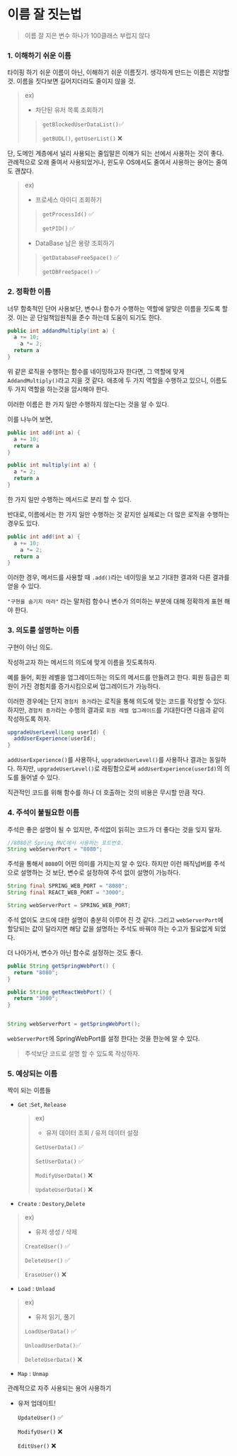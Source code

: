 # 이름 잘 짓는법

> 이름 잘 지은 변수 하나가 100클래스 부럽지 않다

### 1. 이해하기 쉬운 이름

타이핑 하기 쉬운 이름이 아닌, 이해하기 쉬운 이름짓기. 생각하게 만드는 이름은 지양할 것. 이름을 짓다보면 길어지더라도 줄이지 않을 것.

>ex)
>
>- 차단된 유저 목록 조회하기
>
>  > `getBlockedUserDataList()`✅
>  >
>  > `getBUDL()`, `getUserList()` ❌

단, 도메인 계층에서 널리 사용되는 줄임말은 이해가 되는 선에서 사용하는 것이 좋다. 관례적으로 오래 줄여서 사용되었거나, 윈도우 OS에서도 줄여서 사용하는 용어는 줄여도 괜찮다.

>ex)
>
>- 프로세스 아이디 조회하기 
>
>  >`getProcessId()` ✅
>  >
>  >`getPID()` ✅
>
>- DataBase 남은 용량 조회하기 
>
>  >`getDatabaseFreeSpace()` ✅
>  >
>  >`getDBFreeSpace()` ✅



### 2. 정확한 이름

너무 함축적인 단어 사용보단, 변수나 함수가 수행하는 역할에 알맞은 이름을 짓도록 할 것. 이는 곧 단일책임원칙을 준수 하는데 도움이 되기도 한다.

```java
public int addandMultiply(int a) {
  a += 10;
	a *= 2;
  return a
}
```

위 같은 로직을 수행하는 함수를 네이밍하고자 한다면, 그 역할에 맞게 `AddandMultiply()`라고 지을 것 같다. 애초에 두 가지 역할을 수행하고 있으니,  이름도 두 가지 역할을 하는것을 암시해야 한다.

이러한 이름은 한 가지 일만 수행하지 않는다는 것을 알 수 있다.

이를 나누어 보면,

```java
public int add(int a) {
  a += 10;
  return a
}

public int multiply(int a) {
  a *= 2;
  return a
}
```

한 가지 일만 수행하는 메서드로 분리 할 수 있다.

반대로, 이름에서는 한 가지 일만 수행하는 것 같지만 실제로는 더 많은 로직을 수행하는 경우도 있다.

```java
public int add(int a) {
  a += 10;
	a *= 2;
  return a
}
```

이러한 경우, 메서드를 사용할 때 `.add()`라는 네이밍을 보고 기대한 결과와 다른 결과를 얻을 수 있다.

 `"구현을 숨기지 마라"` 라는 말처럼 함수나 변수가 의미하는 부분에 대해 정확하게 표현 해야 한다.



### 3. 의도를 설명하는 이름

구현이 아닌 의도.

작성하고자 하는 메서드의 의도에 맞게 이름을 짓도록하자.

예를 들어, 회원 레벨을 업그레이드하는 의도의 메서드를 만들려고 한다. 회원 등급은 회원이 가진 경험치를 증가시킴으로써 업그레이드가 가능하다.

이러한 경우에는 단지 `경험치 증가`라는 로직을 통해 의도에 맞는 코드를 작성할 수 있다. 하지만, `경험치 증가`라는 수행의 결과로 `회원 레벨 업그레이드`를 기대한다면 다음과 같이 작성하도록 하자.

```java
upgradeUserLevel(Long userId) {
  addUserExperience(userId);
}
```

`addUserExperience()`를 사용하나, `upgradeUserLevel()`를 사용하나 결과는 동일하다. 하지만, `upgradeUserLevel()`로 래핑함으로써 `addUserExperience(userId)`의 의도를 들어낼 수 있다.

직관적인 코드를 위해 함수를 하나 더 호출하는 것의 비용은 무시할 만큼 작다.



### 4. 주석이 불필요한 이름

주석은 좋은 설명이 될 수 있지만, 주석없이 읽히는 코드가 더 좋다는 것을 잊지 말자.

```java
//8080은 Spring MVC에서 사용하는 포트번호.
String webServerPort = "8080";
```

주석을 통해서 `8080`이 어떤 의미를 가지는지 알 수 있다. 하지만 이런 매직넘버를 주석으로 설명하는 것 보단, 변수로 설정하여 주석 없이 설명이 가능하다.

```java
String final SPRING_WEB_PORT = "8080";
String final REACT_WEB_PORT = "3000";

String webServerPort = SPRING_WEB_PORT;
```

주석 없이도 코드에 대한 설명이 충분히 이루어 진 것 같다. 그리고 `webServerPort`에 할당되는 값이 달라지면 해당 값을 설명하는 주석도 바꿔야 하는 수고가 필요없게 되었다.

더 나아가서, 변수가 아닌 함수로 설정하는 것도 좋다.

```java
public String getSpringWebPort() {
  return "8080";
}

public String getReactWebPort() {
  return "3000";
}


String webServerPort = getSpringWebPort();
```

`webServerPort`에 SpringWebPort를 설정 한다는 것을 한눈에 알 수 있다.

> 주석보단 코드로 설명 할 수 있도록 작성하자.



### 5. 예상되는 이름

짝이 되는 이름들

- `Get` :`Set`, `Release`

  >ex)
  >
  >- 유저 데이터 조회 / 유저 데이터 설정
  >
  >`GetUserData()` ✅
  >
  >`SetUserData()` ✅
  >
  >`ModifyUserData()` ❌
  >
  >`UpdateUserData()` ❌



- `Create` : `Destory`,`Delete`

>ex)
>
>- 유저 생성 / 삭제
>
>`CreateUser()` ✅
>
>`DeleteUser()` ✅
>
>`EraseUser()` ❌



- `Load` : `Unload`

>ex)
>
>- 유저 읽기, 풀기
>
>`LoadUserData()` ✅
>
>`UnloadUserData()`✅
>
>`DeleteUserData()` ❌

- `Map` : `Unmap`

관례적으로 자주 사용되는 용어 사용하기

- 유저 업데이트!

  `UpdateUser()` ✅

  `ModifyUser()` ❌

  `EditUser()` ❌